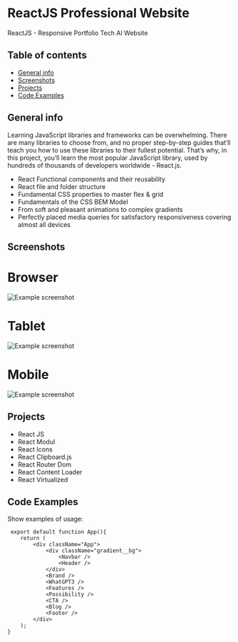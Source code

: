 # ReactJS Professional Website
ReactJS - Responsive Portfolio Tech AI Website


## Table of contents
* [General info](#general-info)
* [Screenshots](#screenshots)
* [Projects](#Projects)
* [Code Examples](#code-examples)

## General info
Learning JavaScript libraries and frameworks can be overwhelming. There are many libraries to choose from, and no proper step-by-step guides that’ll teach you how to use these libraries to their fullest potential. That’s why, in this project, you’ll learn the most popular JavaScript library, used by hundreds of thousands of developers worldwide - React.js.
- React Functional components and their reusability
- React file and folder structure
- Fundamental CSS properties to master flex & grid
- Fundamentals of the CSS BEM Model
- From soft and pleasant animations to complex gradients
- Perfectly placed media queries for satisfactory responsiveness covering almost  all devices

## Screenshots
# Browser
![Example screenshot](screenshot/screenshot-main.jpg)
# Tablet
![Example screenshot](screenshot/screenshot-tablet.jpg)
# Mobile
![Example screenshot](screenshot/screenshot-mobile.jpg)



## Projects
- React JS
- React Modul
- React Icons
- React Clipboard.js
- React Router Dom
- React Content Loader
- React Virtualized

## Code Examples
Show examples of usage:
```
 export default function App(){
    return (
        <div className="App">
            <div className="gradient__bg">
                <Navbar />
                <Header />
            </div>
            <Brand />
            <WhatGPT3 />
            <Features />
            <Possibility />
            <CTA />
            <Blog />
            <Footer />
        </div>
    );
}
```
